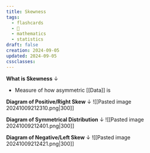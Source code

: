 ```yaml
---
title: Skewness
tags:
  - flashcards
  - 🌱
  - mathematics
  - statistics
draft: false
creation: 2024-09-05
updated: 2024-09-05
cssclasses: 
---
```

**What is Skewness**
↓
- Measure of how asymmetric [[Data]] is
<!--SR:!2024-12-13,4,277-->

**Diagram of Positive/Right Skew**
↓
![[Pasted image 20241009212310.png|300]]
<!--SR:!2024-12-12,4,274-->

**Diagram of Symmetrical Distribution**
↓
![[Pasted image 20241009212401.png|300]]
<!--SR:!2024-12-13,4,277-->

**Diagram of Negative/Left Skew**
↓
![[Pasted image 20241009212421.png|300]]
<!--SR:!2024-12-14,15,290-->
